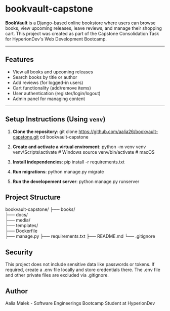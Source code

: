 # bookvault-capstone

**BookVault** is a Django-based online bookstore where users can browse books, view upcoming releases, leave reviews, and manage their shopping cart. This project was created as part of the Capstone Consolidation Task for HyperionDev's Web Development Bootcamp.

---

## Features

-  View all books and upcoming releases
-  Search books by title or author
-  Add reviews (for logged-in users)
-  Cart functionality (add/remove items)
-  User authentication (register/login/logout)
-  Admin panel for managing content

---

## Setup Instructions (Using `venv`)

1. **Clone the repository**:
   git clone https://github.com/aalia26/bookvault-capstone.git
   cd bookvault-capstone
   
2. **Create and activate a virtual enviroment**:
   python -m venv venv
   venv\Scripts\activate # Windows
   source venv/bin/activate # macOS

3. **Install independencies**:
   pip install -r requirements.txt

4. **Run migrations**:
   python manage.py migrate

5. **Run the developement server**:
   python manage.py runserver

## Project Structure

bookvault-capstone/
├── books/                  
├── docs/                   
├── media/                  
├── templates/              
├── Dockerfile              
├── manage.py
├── requirements.txt
├── README.md
└── .gitignore

## Security

This project does not include sensitive data like passwords or tokens.
If required, create a .env file locally and store credentials there.
The .env file and other private files are excluded via .gitignore.

## Author
Aalia Malek - Software Engineerings Bootcamp Student at HyperionDev
